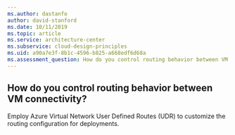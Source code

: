 ```yaml
---
ms.author: dastanfo
author: david-stanford
ms.date: 10/11/2019
ms.topic: article
ms.service: architecture-center
ms.subservice: cloud-design-principles
ms.uid: a90a7e3f-8b1c-4596-b825-a668edf6d68a
ms.assessment_question: How do you control routing behavior between VM connectivity?
---
```

## How do you control routing behavior between VM connectivity?

Employ Azure Virtual Network User Defined Routes (UDR) to customize the routing configuration for deployments.

